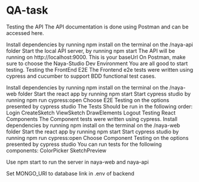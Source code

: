 # QA-task

Testing the API
The API documentation is done using Postman and can be accessed here. 

Install dependencies by running npm install on the terminal on the /naya-api folder
Start the local API server, by running npm start 
The API will be running on http://localhost:9000. This is your baseUrl
On Postman, make sure to choose the Naya-Studio Dev Environment
You are all good to start testing.
Testing the FrontEnd E2E
The Frontend e2e tests were written using cypress and cucumber to support BDD functional test cases.

Install dependencies by running npm install on the terminal on the /naya-web folder
Start the react app by running npm start
Start cypress studio  by running npm run cypress:open
Choose E2E Testing on the options presented by cypress studio
The Tests Should be run in the following order:
Login
CreateSketch
ViewSketch
DrawElements
Logout
Testing React Components
The Component tests were written using cypress.
Install dependencies by running npm install on the terminal on the /naya-web folder
Start the react app by running npm start
Start cypress studio  by running npm run cypress:open
Choose Component Testing on the options presented by cypress studio
You can run tests for the following components:
ColorPicker
SketchPreview



Use npm start to run the server in naya-web and naya-api

Set MONGO_URI to database link in .env of backend
